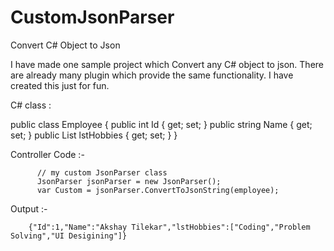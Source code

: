 # CustomJsonParser
Convert C# Object to Json

I have made one sample project which Convert any C# object to json.
There are already many plugin which provide the same functionality.
I have created this just for fun.


  
C# class :

  public class Employee
        {
            public int Id { get; set; }
            public string Name { get; set; }
            public List<string> lstHobbies { get; set; }
        }
        
Controller Code :-

          // my custom JsonParser class
          JsonParser jsonParser = new JsonParser();
          var Custom = jsonParser.ConvertToJsonString(employee);


 Output :-

        {"Id":1,"Name":"Akshay Tilekar","lstHobbies":["Coding","Problem Solving","UI Desigining"]}
 
